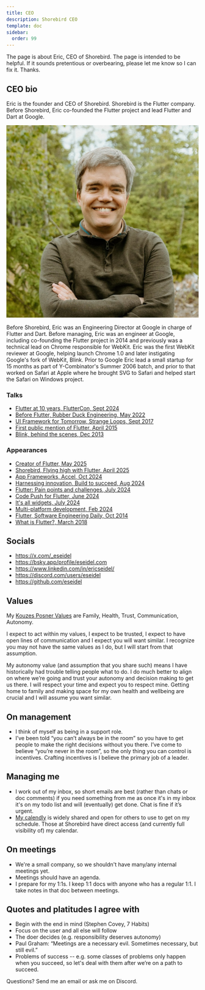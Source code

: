 ```yaml
---
title: CEO
description: Shorebird CEO
template: doc
sidebar:
  order: 99
---
```


The page is about Eric, CEO of Shorebird. The page is intended to be helpful. If
it sounds pretentious or overbearing, please let me know so I can fix it.
Thanks.

## CEO bio

Eric is the founder and CEO of Shorebird. Shorebird is the Flutter company.
Before Shorebird, Eric co-founded the Flutter project and lead Flutter and Dart
at Google.

![Eric Seidel Headshot](../../../assets/eseidel_headshot.jpeg)

Before Shorebird, Eric was an Engineering Director at Google in charge of
Flutter and Dart. Before managing, Eric was an engineer at Google, including
co-founding the Flutter project in 2014 and previously was a technical lead on
Chrome responsible for WebKit. Eric was the first WebKit reviewer at Google,
helping launch Chrome 1.0 and later instigating Google's fork of WebKit, Blink.
Prior to Google Eric lead a small startup for 15 months as part of
Y-Combinator's Summer 2006 batch, and prior to that worked on Safari at Apple
where he brought SVG to Safari and helped start the Safari on Windows project.

### Talks

- [Flutter at 10 years, FlutterCon, Sept 2024](https://www.youtube.com/watch?v=DgEplfkrYWQ)
- [Before Flutter, Rubber Duck Engineering, May 2022](https://www.youtube.com/watch?v=xqGAC5QCYuQ)
- [UI Framework for Tomorrow, Strange Loops, Sept 2017](https://www.youtube.com/watch?v=VUiVkDpikDI)
- [First public mention of Flutter, April 2015](https://www.youtube.com/watch?v=PnIWl33YMwA)
- [Blink, behind the scenes, Dec 2013](https://www.youtube.com/watch?v=392VTLQyKDc)

### Appearances

- [Creator of Flutter, May 2025](https://www.youtube.com/watch?v=J3cjqU0HbaA)
- [Shorebird, Flying high with Flutter, April 2025](https://www.youtube.com/watch?v=UO_Q2M2odWc)
- [App Frameworks, Accel, Oct 2024](https://www.youtube.com/watch?v=yX7hwHPdhyU)
- [Harnessing innovation, Build to succeed, Aug 2024](https://www.youtube.com/watch?v=k-yeCAqiRV4)
- [Flutter: Pain points and challenges, July 2024](https://www.youtube.com/watch?v=X1hKABMoGuI)
- [Code Push for Flutter, June 2024](https://www.youtube.com/watch?v=LPS0V3RbxDg)
- [It's all widgets, July 2024](https://www.flutterpro.dev/podcast/episodes/50/eric-seidel)
- [Multi-platform development, Feb 2024](https://www.youtube.com/watch?v=lSu-Ht0BfSE)
- [Flutter, Software Engineering Daily, Oct 2014](https://www.youtube.com/watch?v=wE_7HgCtSuw)
- [What is Flutter?, March 2018](https://www.youtube.com/watch?v=h7HOt3Jb1Ts)

## Socials

- https://x.com/_eseidel
- https://bsky.app/profile/eseidel.com
- https://www.linkedin.com/in/ericseidel/
- https://discord.com/users/eseidel
- https://github.com/eseidel

## Values

My
[Kouzes Posner Values](https://www.linkedin.com/pulse/name-your-top-5-leadership-core-values-cant-do-heres-how-marcie-white/)
are Family, Health, Trust, Communication, Autonomy.

I expect to act within my values, I expect to be trusted, I expect to have open
lines of communication and I expect you will want similar. I recognize you may
not have the same values as I do, but I will start from that assumption.

My autonomy value (and assumption that you share such) means I have historically
had trouble telling people what to do. I do much better to align on where we’re
going and trust your autonomy and decision making to get us there. I will
respect your time and expect you to respect mine. Getting home to family and
making space for my own health and wellbeing are crucial and I will assume you
want similar.

## On management

- I think of myself as being in a support role.
- I’ve been told “you can’t always be in the room” so you have to get people to
  make the right decisions without you there. I’ve come to believe “you’re never
  in the room”, so the only thing you can control is incentives. Crafting
  incentives is I believe the primary job of a leader.

## Managing me

- I work out of my inbox, so short emails are best (rather than chats or doc
  comments) if you need something from me as once it's in my inbox it's on my
  todo list and will (eventually) get done. Chat is fine if it’s urgent.
- [My calendly](https://calendly.com/eseidel) is widely shared and open for
  others to use to get on my schedule. Those at Shorebird have direct access
  (and currently full visibility of) my calendar.

## On meetings

- We're a small company, so we shouldn't have many/any internal meetings yet.
- Meetings should have an agenda.
- I prepare for my 1:1s. I keep 1:1 docs with anyone who has a regular 1:1. I
  take notes in that doc between meetings.

## Quotes and platitudes I agree with

- Begin with the end in mind (Stephen Covey, 7 Habits)
- Focus on the user and all else will follow
- The doer decides (e.g. responsibility deserves autonomy)
- Paul Graham: “Meetings are a necessary evil. Sometimes necessary, but still
  evil.”
- Problems of success -- e.g. some classes of problems only happen when you
  succeed, so let's deal with them after we’re on a path to succeed.

Questions? Send me an email or ask me on Discord.

